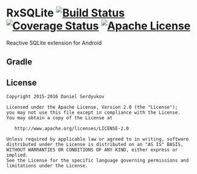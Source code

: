 # RxSQLite [![Build Status](https://travis-ci.org/DanielSerdyukov/rxsqlite.svg?branch=master)](https://travis-ci.org/DanielSerdyukov/rxsqlite) [![Coverage Status](https://coveralls.io/repos/DanielSerdyukov/rxsqlite/badge.svg?branch=master&service=github)](https://coveralls.io/github/DanielSerdyukov/rxsqlite?branch=master) [![Apache License](https://img.shields.io/badge/license-Apache%20v2-blue.svg)](https://github.com/DanielSerdyukov/rxsqlite/blob/master/LICENSE)
Reactive SQLite extension for Android

Gradle
--------

License
-------

    Copyright 2015-2016 Daniel Serdyukov

    Licensed under the Apache License, Version 2.0 (the "License");
    you may not use this file except in compliance with the License.
    You may obtain a copy of the License at

       http://www.apache.org/licenses/LICENSE-2.0

    Unless required by applicable law or agreed to in writing, software
    distributed under the License is distributed on an "AS IS" BASIS,
    WITHOUT WARRANTIES OR CONDITIONS OF ANY KIND, either express or implied.
    See the License for the specific language governing permissions and
    limitations under the License.
